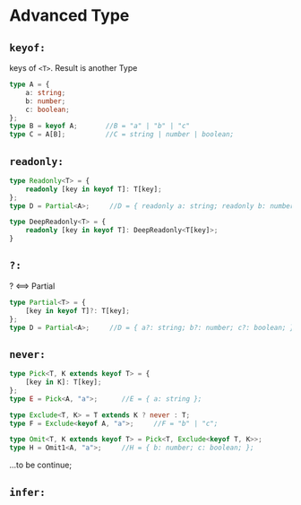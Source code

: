 # Advanced Type

## `keyof:`

keys of `<T>`. Result is another Type

```typescript
type A = {
    a: string;
    b: number;
    c: boolean;
};
type B = keyof A;       //B = "a" | "b" | "c"
type C = A[B];          //C = string | number | boolean;
```

## `readonly:`

```typescript
type Readonly<T> = {
    readonly [key in keyof T]: T[key];
};
type D = Partial<A>;     //D = { readonly a: string; readonly b: number; readonly c: boolean; }

type DeepReadonly<T> = {
    readonly [key in keyof T]: DeepReadonly<T[key]>;
}
```

## `?:`

? <==> Partial

```typescript
type Partial<T> = {
    [key in keyof T]?: T[key];
};
type D = Partial<A>;     //D = { a?: string; b?: number; c?: boolean; }
```

## `never:`

```typescript
type Pick<T, K extends keyof T> = {
    [key in K]: T[key];
};
type E = Pick<A, "a">;      //E = { a: string };

type Exclude<T, K> = T extends K ? never : T;
type F = Exclude<keyof A, "a">;     //F = "b" | "c";

type Omit<T, K extends keyof T> = Pick<T, Exclude<keyof T, K>>;
type H = Omit1<A, "a">;     //H = { b: number; c: boolean; };
```

...to be continue;

## `infer:`

```typescript



```
